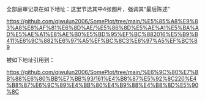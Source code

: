 全部庭审记录在如下地址：这里节选其中4张图片，强调其“最后陈述”

https://github.com/qiwulun2006/SomePlot/tree/main/%E5%85%A8%E9%83%A8%E8%AF%81%E6%8D%AE/%E5%86%8D%E5%AE%A1%E5%BA%AD%E5%AE%A1%E8%AE%B0%E5%BD%95%EF%BC%882016%E5%B9%B411%E6%9C%882%E6%97%A5%EF%BC%8C3%E6%97%A5%EF%BC%89


被如下地址引用到：

https://github.com/qiwulun2006/SomePlot/tree/main/%E6%9C%80%E7%BB%88%E6%80%BB%E7%BB%93/161%E4%B8%87%E5%92%8C220%E4%B8%87%E6%9C%89%E4%BB%80%E4%B9%88%E4%B8%8D%E5%90%8C

